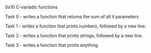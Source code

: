  0x10 C-variadic functions

 Task 0 - writes a function that returns the sum of all it parameters

 Task 1 - writes a function that prints numbers, followed by a new line.

 Task 2 - writes a funciton that prints strings, followed by a new line.

 Task 3 - writes a function that prints anything.
